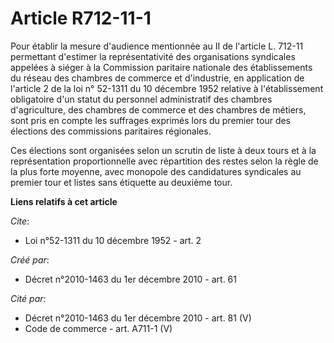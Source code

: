 # Article R712-11-1

Pour établir la mesure d'audience mentionnée au II de l'article L. 712-11 permettant d'estimer la représentativité des
organisations syndicales appelées à siéger à la Commission paritaire nationale des établissements du réseau des chambres de
commerce et d'industrie, en application de l'article 2 de la loi n° 52-1311 du 10 décembre 1952 relative à l'établissement
obligatoire d'un statut du personnel administratif des chambres d'agriculture, des chambres de commerce et des chambres de
métiers, sont pris en compte les suffrages exprimés lors du premier tour des élections des commissions paritaires
régionales. 

Ces élections sont organisées selon un scrutin de liste à deux tours et à la représentation proportionnelle avec répartition
des restes selon la règle de la plus forte moyenne, avec monopole des candidatures syndicales au premier tour et listes sans
étiquette au deuxième tour.

**Liens relatifs à cet article**

_Cite_:

  - Loi n°52-1311 du 10 décembre 1952 - art. 2

_Créé par_:

  - Décret n°2010-1463 du 1er décembre 2010 - art. 61

_Cité par_:

  - Décret n°2010-1463 du 1er décembre 2010 - art. 81 (V)
  - Code de commerce - art. A711-1 (V)
